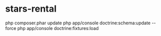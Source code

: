 stars-rental
============

php composer.phar update
php app/console doctrine:schema:update --force
php app/console doctrine:fixtures:load
